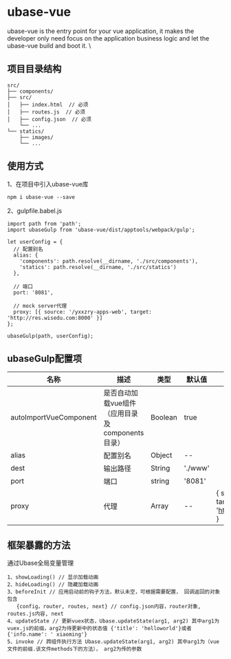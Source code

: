 # ubase-vue
ubase-vue is the entry point for your vue application, it makes the developer only need focus on the application business logic and let the ubase-vue build and boot it. \

## 项目目录结构
```
src/
├── components/
├── src/
│   ├── index.html  // 必须
│   ├── routes.js  // 必须
│   ├── config.json  // 必须
    └── ...
└── statics/
    ├── images/
    └── ...
```

## 使用方式

1、在项目中引入ubase-vue库
```
npm i ubase-vue --save
```

2、gulpfile.babel.js

```
import path from 'path';
import ubaseGulp from 'ubase-vue/dist/apptools/webpack/gulp';

let userConfig = {
  // 配置别名
  alias: {
    'components': path.resolve(__dirname, './src/components'),
    'statics': path.resolve(__dirname, './src/statics')
  },

  // 端口
  port: '8081',

  // mock server代理
  proxy: [{ source: '/yxxzry-apps-web', target: 'http://res.wisedu.com:8000' }]
};

ubaseGulp(path, userConfig);

```


## ubaseGulp配置项

| 名称  | 描述 | 类型 | 默认值 | 备注 |
| ---    | ---   | ---   | ---     | ---   |
| autoImportVueComponent | 是否自动加载vue组件（应用目录及components目录） | Boolean | true | |
| alias | 配置别名 | Object | -- |  |
| dest | 输出路径 | String | './www' |  |
| port | 端口 | string | '8081' |  |
| proxy | 代理 | Array | -- | { source: '/jcsj-apps-web', target: 'http://res.wisedu.com:8000' } |


## 框架暴露的方法
通过Ubase全局变量管理
```
1、showLoading() // 显示加载动画
2、hideLoading() // 隐藏加载动画
3、beforeInit // 应用启动前的钩子方法，默认未空，可根据需要配置， 回调返回的对象包含
   {config，router, routes, next} // config.json内容，router对象, routes.js内容, next
4、updateState // 更新vuex状态，Ubase.updateState(arg1, arg2) 其中arg1为vuex.js的前缀，arg2为待更新中的状态值 {'title': 'helloworld'}或者 {'info.name': ' xiaoming'}
5、invoke // 跨组件执行方法 Ubase.updateState(arg1, arg2) 其中arg1为（vue文件的前缀.该文件methods下的方法）， arg2为传的参数
```

